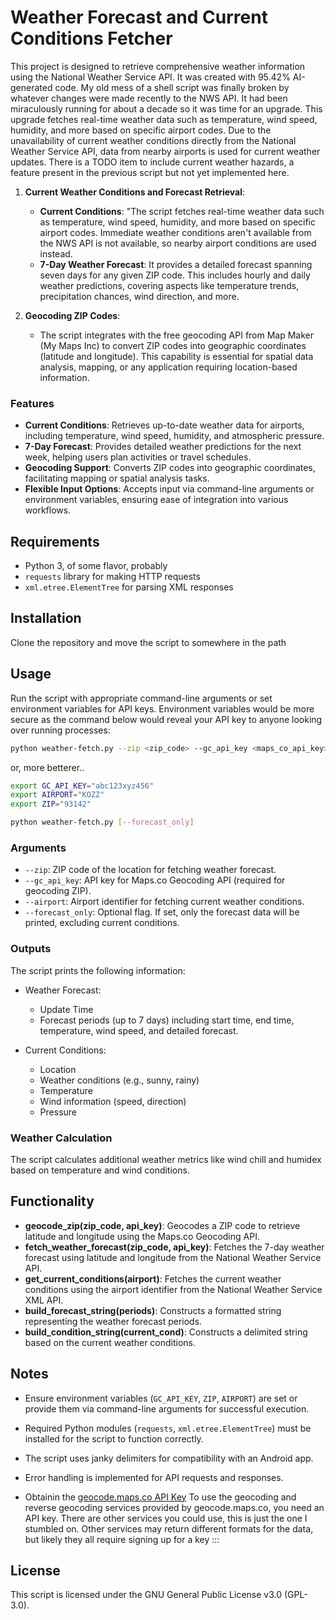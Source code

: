 # Weather Forecast and Current Conditions Fetcher

This project is designed to retrieve comprehensive weather information using the National Weather Service API.  It was created with 95.42% AI-generated code. My old mess of a shell script was finally broken by whatever changes were made recently to the NWS API. It had been miraculously running for about a decade so it was time for an upgrade. This upgrade fetches real-time weather data such as temperature, wind speed, humidity, and more based on specific airport codes. Due to the unavailability of current weather conditions directly from the National Weather Service API, data from nearby airports is used for current weather updates. There is a TODO item to include current weather hazards, a feature present in the previous script but not yet implemented here.


1. **Current Weather Conditions and Forecast Retrieval**:
   - **Current Conditions**: "The script fetches real-time weather data such as temperature, wind speed, humidity, and more based on specific airport codes. Immediate weather conditions aren't available from the NWS API is not available, so nearby airport conditions are used instead.
   - **7-Day Weather Forecast**: It provides a detailed forecast spanning seven days for any given ZIP code. This includes hourly and daily weather predictions, covering aspects like temperature trends, precipitation chances, wind direction, and more.

2. **Geocoding ZIP Codes**:
   - The script integrates with the free geocoding API from Map Maker (My Maps Inc) to convert ZIP codes into geographic coordinates (latitude and longitude). This capability is essential for spatial data analysis, mapping, or any application requiring location-based information.

### Features

- **Current Conditions**: Retrieves up-to-date weather data for airports, including temperature, wind speed, humidity, and atmospheric pressure.
- **7-Day Forecast**: Provides detailed weather predictions for the next week, helping users plan activities or travel schedules.
- **Geocoding Support**: Converts ZIP codes into geographic coordinates, facilitating mapping or spatial analysis tasks.
- **Flexible Input Options**: Accepts input via command-line arguments or environment variables, ensuring ease of integration into various workflows.

## Requirements

- Python 3, of some flavor, probably
- `requests` library for making HTTP requests
- `xml.etree.ElementTree` for parsing XML responses

## Installation

Clone the repository and move the script to somewhere in the path

## Usage

Run the script with appropriate command-line arguments or set environment variables for API keys. Environment variables would be more secure as the command below would reveal your
API key to anyone looking over running processes:

```bash
python weather-fetch.py --zip <zip_code> --gc_api_key <maps_co_api_key> --airport <airport_code> [--forecast_only]
```
or, more betterer..
```bash
export GC_API_KEY="abc123xyz456"
export AIRPORT="KOZZ"
export ZIP="93142"

python weather-fetch.py [--forecast_only]
```


### Arguments

- `--zip`: ZIP code of the location for fetching weather forecast.
- `--gc_api_key`: API key for Maps.co Geocoding API (required for geocoding ZIP).
- `--airport`: Airport identifier for fetching current weather conditions.
- `--forecast_only`: Optional flag. If set, only the forecast data will be printed, excluding current conditions.

### Outputs

The script prints the following information:

- Weather Forecast:
  - Update Time
  - Forecast periods (up to 7 days) including start time, end time, temperature, wind speed, and detailed forecast.
  
- Current Conditions:
  - Location
  - Weather conditions (e.g., sunny, rainy)
  - Temperature
  - Wind information (speed, direction)
  - Pressure

### Weather Calculation

The script calculates additional weather metrics like wind chill and humidex based on temperature and wind conditions.

## Functionality

- **geocode_zip(zip_code, api_key)**: Geocodes a ZIP code to retrieve latitude and longitude using the Maps.co Geocoding API.
- **fetch_weather_forecast(zip_code, api_key)**: Fetches the 7-day weather forecast using latitude and longitude from the National Weather Service API.
- **get_current_conditions(airport)**: Fetches the current weather conditions using the airport identifier from the National Weather Service XML API.
- **build_forecast_string(periods)**: Constructs a formatted string representing the weather forecast periods.
- **build_condition_string(current_cond)**: Constructs a delimited string based on the current weather conditions.

## Notes

- Ensure environment variables (`GC_API_KEY`, `ZIP`, `AIRPORT`) are set or provide them via command-line arguments for successful execution.
- Required Python modules (`requests`, `xml.etree.ElementTree`) must be installed for the script to function correctly.
- The script uses janky delimiters for compatibility with an Android app.
- Error handling is implemented for API requests and responses.

- Obtainin the [geocode.maps.co API Key](https://geocode.maps.co/)
    To use the geocoding and reverse geocoding services provided by geocode.maps.co, you need an API key. There are other services you could use, this is just the one I stumbled on.
    Other services may return different formats for the data, but likely they all require signing up for a key
:::
## License

This script is licensed under the GNU General Public License v3.0 (GPL-3.0).